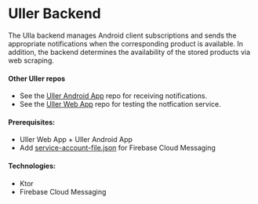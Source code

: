 # Uller Backend
The Ulla backend manages Android client subscriptions and sends the appropriate notifications when the corresponding product is available.
In addition, the backend determines the availability of the stored products via web scraping. 

#### Other Uller repos 
- See the [Uller Android App](https://github.com/grundhofer/uller-android) repo for receiving notifications.
- See the [Uller Web App](https://github.com/grundhofer/uller-dashboard-flutter_web) repo for testing the notfication service.

#### Prerequisites:
- Uller Web App + Uller Android App
- Add [service-account-file.json](https://firebase.google.com/docs/admin/setup?authuser=0#linux-or-macos) for Firebase Cloud Messaging

#### Technologies:
- Ktor
- Firebase Cloud Messaging

